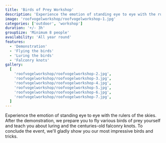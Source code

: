 ```yaml
---
title: 'Birds of Prey Workshop'
description: 'Experience the emotion of standing eye to eye with the rulers of the skies.'
image: 'roofvogelworkshop/roofvogelworkshop-1.jpg'
categories: ['outdoor', 'workshop']
duration: '+/- 3h'
groupSize: 'Minimum 8 people'
availability: 'All year round'
features:
  - 'Demonstration'
  - 'Flying the birds'
  - 'Luring the birds'
  - 'Falconry knots'
gallery:
  [
    'roofvogelworkshop/roofvogelworkshop-2.jpg',
    'roofvogelworkshop/roofvogelworkshop-3.jpg',
    'roofvogelworkshop/roofvogelworkshop-4.jpg',
    'roofvogelworkshop/roofvogelworkshop-5.jpg',
    'roofvogelworkshop/roofvogelworkshop-6.jpg',
    'roofvogelworkshop/roofvogelworkshop-7.jpg',
  ]
---
```


Experience the emotion of standing eye to eye with the rulers of the skies. After the demonstration, we prepare you to fly various birds of prey yourself and teach you about luring and the centuries-old falconry knots. To conclude the event, we'll gladly show you our most impressive birds and tricks.
